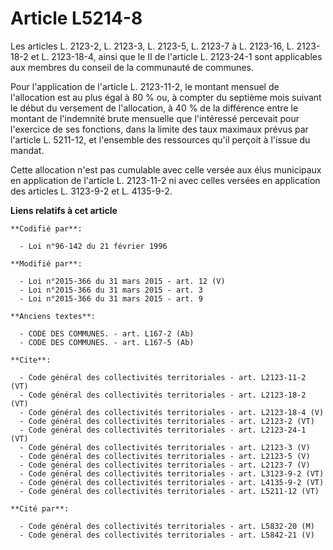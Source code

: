 # Article L5214-8

Les articles L. 2123-2, L. 2123-3, L. 2123-5, L. 2123-7 à L. 2123-16, L. 2123-18-2 et L. 2123-18-4, ainsi que le II de
l'article L. 2123-24-1 sont applicables aux membres du conseil de la communauté de communes. 

Pour l'application de l'article L. 2123-11-2, le montant mensuel de l'allocation est au plus égal à 80 % ou, à compter du
septième mois suivant le début du versement de l'allocation, à 40 % de la différence entre le montant de l'indemnité brute
mensuelle que l'intéressé percevait pour l'exercice de ses fonctions, dans la limite des taux maximaux prévus par l'article
L. 5211-12, et l'ensemble des ressources qu'il perçoit à l'issue du mandat. 

Cette allocation n'est pas cumulable avec celle versée aux élus municipaux en application de l'article L. 2123-11-2 ni avec
celles versées en application des articles L. 3123-9-2 et L. 4135-9-2.

**Liens relatifs à cet article**

	**Codifié par**:

	  - Loi n°96-142 du 21 février 1996

	**Modifié par**:

	  - Loi n°2015-366 du 31 mars 2015 - art. 12 (V)
	  - Loi n°2015-366 du 31 mars 2015 - art. 3
	  - Loi n°2015-366 du 31 mars 2015 - art. 9

	**Anciens textes**:

	  - CODE DES COMMUNES. - art. L167-2 (Ab)
	  - CODE DES COMMUNES. - art. L167-5 (Ab)

	**Cite**:

	  - Code général des collectivités territoriales - art. L2123-11-2 (VT)
	  - Code général des collectivités territoriales - art. L2123-18-2 (VT)
	  - Code général des collectivités territoriales - art. L2123-18-4 (V)
	  - Code général des collectivités territoriales - art. L2123-2 (VT)
	  - Code général des collectivités territoriales - art. L2123-24-1 (VT)
	  - Code général des collectivités territoriales - art. L2123-3 (V)
	  - Code général des collectivités territoriales - art. L2123-5 (V)
	  - Code général des collectivités territoriales - art. L2123-7 (V)
	  - Code général des collectivités territoriales - art. L3123-9-2 (VT)
	  - Code général des collectivités territoriales - art. L4135-9-2 (VT)
	  - Code général des collectivités territoriales - art. L5211-12 (VT)

	**Cité par**:

	  - Code général des collectivités territoriales - art. L5832-20 (M)
	  - Code général des collectivités territoriales - art. L5842-21 (V)
